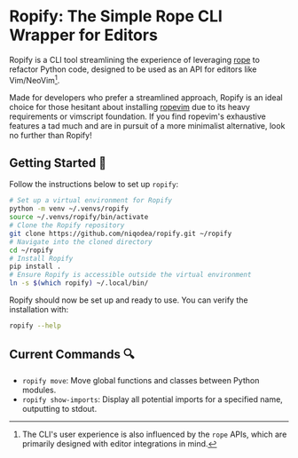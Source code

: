 # Ropify: The Simple Rope CLI Wrapper for Editors

Ropify is a CLI tool streamlining the experience of leveraging [rope](https://github.com/python-rope/rope) to refactor Python code, designed to be used as an API for editors like Vim/NeoVim[^1].

Made for developers who prefer a streamlined approach, Ropify is an ideal choice for those hesitant about installing [ropevim](https://github.com/python-rope/ropevim) due to its heavy requirements or vimscript foundation.
If you find ropevim's exhaustive features a tad much and are in pursuit of a more minimalist alternative, look no further than Ropify!

## Getting Started 🚀

Follow the instructions below to set up `ropify`:

```sh
# Set up a virtual environment for Ropify
python -m venv ~/.venvs/ropify
source ~/.venvs/ropify/bin/activate
# Clone the Ropify repository
git clone https://github.com/niqodea/ropify.git ~/ropify
# Navigate into the cloned directory
cd ~/ropify
# Install Ropify
pip install .
# Ensure Ropify is accessible outside the virtual environment
ln -s $(which ropify) ~/.local/bin/
```

Ropify should now be set up and ready to use.
You can verify the installation with:

```sh
ropify --help
```

## Current Commands 🔍

- `ropify move`: Move global functions and classes between Python modules.
- `ropify show-imports`: Display all potential imports for a specified name, outputting to stdout.

[^1]: The CLI's user experience is also influenced by the `rope` APIs, which are primarily designed with editor integrations in mind.
